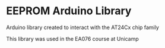 # EEPROM Arduino Library

Arduino library created to interact with the AT24Cx chip family

This library was used in the EA076 course at Unicamp
